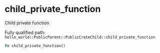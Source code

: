 # child_private_function

Child private function


Fully qualified path: `hello_world::PublicParent::PublicCrateChild::child_private_function`

```rust
fn child_private_function()
```

